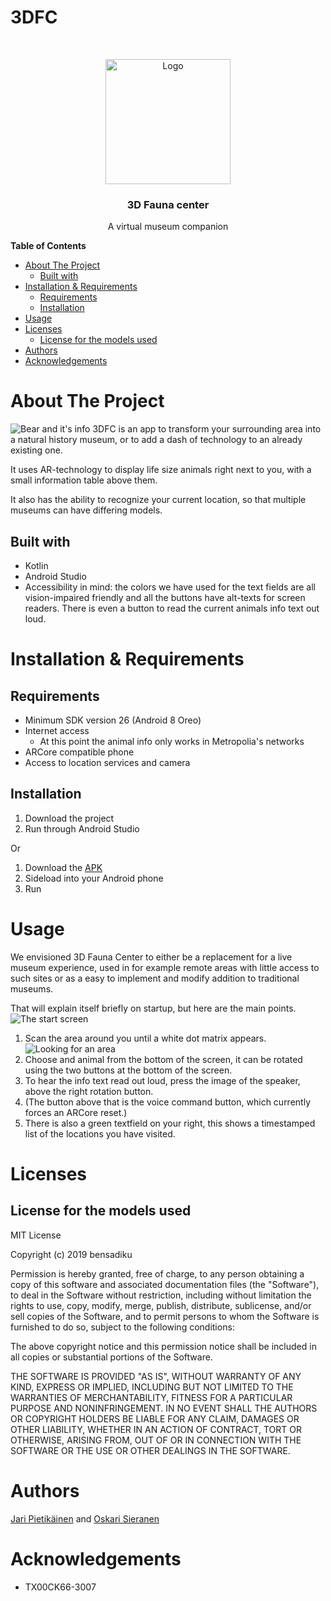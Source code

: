 # 3DFC
<!-- PROJECT LOGO -->
<br />
<p align="center">
  <a href="https://github.com/J4R1/3DFC">
    <img src="images/logo.png" alt="Logo" width="200" height="200">
  </a>

  <h3 align="center">3D Fauna center</h3>

  <p align="center">
    A virtual museum companion
    <br />
  </p>
</p>

<!-- markdown-toc start - Don't edit this section. Run M-x markdown-toc-refresh-toc -->
**Table of Contents**

- [About The Project](#about-the-project)
    - [Built with](#built-with)
- [Installation & Requirements](#installation--requirements)
    - [Requirements](#requirements)
    - [Installation](#installation)
- [Usage](#usage)
- [Licenses](#licenses)
    - [License for the models used](#license-for-the-models-used)
- [Authors](#authors)
- [Acknowledgements](#acknowledgements)

<!-- markdown-toc end -->

# About The Project 
<!-- Screenshot here  -->
![Bear and it's info](images/bear.jpg)
3DFC is an app to transform your surrounding area into a natural history museum, or to add a dash of technology to an already existing one.

It uses AR-technology to display life size animals right next to you, with a small information table above them.

It also has the ability to recognize your current location, so that multiple museums can have differing models.
## Built with

  * Kotlin
  * Android Studio
  * Accessibility in mind: the colors we have used for the text fields are all vision-impaired friendly and all the buttons have alt-texts for screen readers. There is even a button to read the current animals info text out loud.
# Installation & Requirements

## Requirements
  * Minimum SDK version 26 (Android 8 Oreo)
  * Internet access  
    * At this point the animal info only works in Metropolia's networks
  * ARCore compatible phone 
  * Access to location services and camera

## Installation
  1. Download the project
  2. Run through Android Studio  
  
  Or  
 
  1. Download the [APK](https://www.github.com/J4R1/3DFC/3DFC.apk)
  2. Sideload into your Android phone
  3. Run

# Usage
<!-- Couple screenshots here  -->
We envisioned 3D Fauna Center to either be a replacement for a live museum experience, used in for example remote areas with little access to such sites or as a easy to implement and modify addition to traditional museums. 

That will explain itself briefly on startup, but here are the main points.
![The start screen](images/start.jpg)

  1. Scan the area around you until a white dot matrix appears.![Looking for an area](images/looking.jpg) 
  2. Choose and animal from the bottom of the screen, it can be rotated using the two buttons at the bottom of the screen.
  3. To hear the info text read out loud, press the image of the speaker, above the right rotation button.
  4. (The button above that is the voice command button, which currently forces an ARCore reset.)
  5. There is also a green textfield on your right, this shows a timestamped list of the locations you have visited.

# Licenses
## License for the models used

MIT License

Copyright (c) 2019 bensadiku

Permission is hereby granted, free of charge, to any person obtaining a copy of this software and associated documentation files (the "Software"), to deal in the Software without restriction, including without limitation the rights to use, copy, modify, merge, publish, distribute, sublicense, and/or sell copies of the Software, and to permit persons to whom the Software is furnished to do so, subject to the following conditions:

The above copyright notice and this permission notice shall be included in all copies or substantial portions of the Software.

THE SOFTWARE IS PROVIDED "AS IS", WITHOUT WARRANTY OF ANY KIND, EXPRESS OR IMPLIED, INCLUDING BUT NOT LIMITED TO THE WARRANTIES OF MERCHANTABILITY, FITNESS FOR A PARTICULAR PURPOSE AND NONINFRINGEMENT. IN NO EVENT SHALL THE AUTHORS OR COPYRIGHT HOLDERS BE LIABLE FOR ANY CLAIM, DAMAGES OR OTHER LIABILITY, WHETHER IN AN ACTION OF CONTRACT, TORT OR OTHERWISE, ARISING FROM, OUT OF OR IN CONNECTION WITH THE SOFTWARE OR THE USE OR OTHER DEALINGS IN THE SOFTWARE.


# Authors
[Jari Pietikäinen](https://www.github.com/J4R1) and [Oskari Sieranen](https://www.github.com/oskarits)

# Acknowledgements
* TX00CK66-3007
